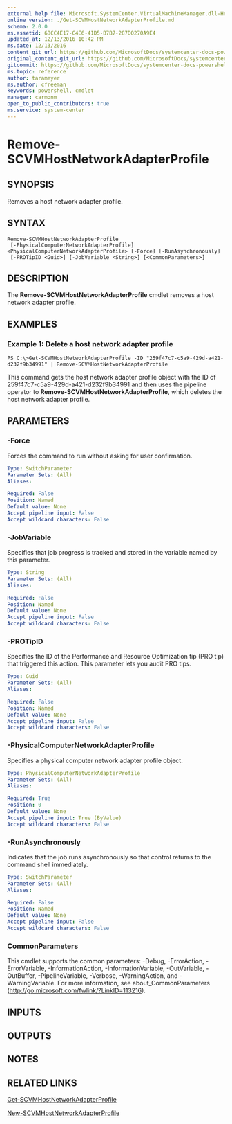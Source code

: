 ```yaml
---
external help file: Microsoft.SystemCenter.VirtualMachineManager.dll-Help.xml
online version: ./Get-SCVMHostNetworkAdapterProfile.md
schema: 2.0.0
ms.assetid: 68CC4E17-C4E6-41D5-B7B7-287D0270A9E4
updated_at: 12/13/2016 10:42 PM
ms.date: 12/13/2016
content_git_url: https://github.com/MicrosoftDocs/systemcenter-docs-powershell/blob/master/systemcenter-cmdlets/VirtualMachineManager/v1/Remove-SCVMHostNetworkAdapterProfile.md
original_content_git_url: https://github.com/MicrosoftDocs/systemcenter-docs-powershell/blob/master/systemcenter-cmdlets/VirtualMachineManager/v1/Remove-SCVMHostNetworkAdapterProfile.md
gitcommit: https://github.com/MicrosoftDocs/systemcenter-docs-powershell/blob/ea9507ac2178040476af5407227db8cb97701ea9/systemcenter-cmdlets/VirtualMachineManager/v1/Remove-SCVMHostNetworkAdapterProfile.md
ms.topic: reference
author: tarameyer
ms.author: cfreeman
keywords: powershell, cmdlet
manager: carmonm
open_to_public_contributors: true
ms.service: system-center
---
```


# Remove-SCVMHostNetworkAdapterProfile

## SYNOPSIS
Removes a host network adapter profile.

## SYNTAX

```
Remove-SCVMHostNetworkAdapterProfile
 [-PhysicalComputerNetworkAdapterProfile] <PhysicalComputerNetworkAdapterProfile> [-Force] [-RunAsynchronously]
 [-PROTipID <Guid>] [-JobVariable <String>] [<CommonParameters>]
```

## DESCRIPTION
The **Remove-SCVMHostNetworkAdapterProfile** cmdlet removes a host network adapter profile.

## EXAMPLES

### Example 1: Delete a host network adapter profile
```
PS C:\>Get-SCVMHostNetworkAdapterProfile -ID "259f47c7-c5a9-429d-a421-d232f9b34991" | Remove-SCVMHostNetworkAdapterProfile
```

This command gets the host network adapter profile object with the ID of 259f47c7-c5a9-429d-a421-d232f9b34991 and then uses the pipeline operator to **Remove-SCVMHostNetworkAdapterProfile**, which deletes the host network adapter profile.

## PARAMETERS

### -Force
Forces the command to run without asking for user confirmation.

```yaml
Type: SwitchParameter
Parameter Sets: (All)
Aliases: 

Required: False
Position: Named
Default value: None
Accept pipeline input: False
Accept wildcard characters: False
```

### -JobVariable
Specifies that job progress is tracked and stored in the variable named by this parameter.

```yaml
Type: String
Parameter Sets: (All)
Aliases: 

Required: False
Position: Named
Default value: None
Accept pipeline input: False
Accept wildcard characters: False
```

### -PROTipID
Specifies the ID of the Performance and Resource Optimization tip (PRO tip) that triggered this action.
This parameter lets you audit PRO tips.

```yaml
Type: Guid
Parameter Sets: (All)
Aliases: 

Required: False
Position: Named
Default value: None
Accept pipeline input: False
Accept wildcard characters: False
```

### -PhysicalComputerNetworkAdapterProfile
Specifies a physical computer network adapter profile object.

```yaml
Type: PhysicalComputerNetworkAdapterProfile
Parameter Sets: (All)
Aliases: 

Required: True
Position: 0
Default value: None
Accept pipeline input: True (ByValue)
Accept wildcard characters: False
```

### -RunAsynchronously
Indicates that the job runs asynchronously so that control returns to the command shell immediately.

```yaml
Type: SwitchParameter
Parameter Sets: (All)
Aliases: 

Required: False
Position: Named
Default value: None
Accept pipeline input: False
Accept wildcard characters: False
```

### CommonParameters
This cmdlet supports the common parameters: -Debug, -ErrorAction, -ErrorVariable, -InformationAction, -InformationVariable, -OutVariable, -OutBuffer, -PipelineVariable, -Verbose, -WarningAction, and -WarningVariable. For more information, see about_CommonParameters (http://go.microsoft.com/fwlink/?LinkID=113216).

## INPUTS

## OUTPUTS

## NOTES

## RELATED LINKS

[Get-SCVMHostNetworkAdapterProfile](xref:VirtualMachineManager/v1/Get-SCVMHostNetworkAdapterProfile.md)

[New-SCVMHostNetworkAdapterProfile](xref:VirtualMachineManager/v1/New-SCVMHostNetworkAdapterProfile.md)


